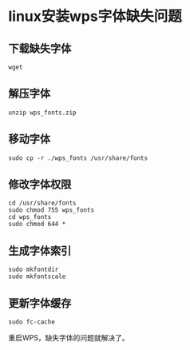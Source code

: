 # linux安装wps字体缺失问题

## 下载缺失字体

```shell
wget 
```
## 解压字体
```shell
unzip wps_fonts.zip
```

## 移动字体
```shell
sudo cp -r ./wps_fonts /usr/share/fonts
```

## 修改字体权限

```shell
cd /usr/share/fonts
sudo chmod 755 wps_fonts
cd wps_fonts
sudo chmod 644 *
```

## 生成字体索引

```shell
sudo mkfontdir
sudo mkfontscale
```

## 更新字体缓存

```shell
sudo fc-cache 
```

重启WPS，缺失字体的问题就解决了。
